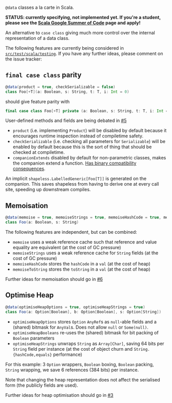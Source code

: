 `@data` classes a la carte in Scala.

**STATUS: currently specifying, not implemented yet. If you're a student, please see the [Scala Google Summer of Code](https://github.com/scala/scala-lang/blob/master/gsoc/2017.md#case-classes-a-la-carte-with-scalameta) page and apply!**

An alternative to `case class` giving much more control over the internal representation of a data class.

The following features are currently being considered in [`src/test/scala/testing`](https://github.com/fommil/scala-data-classes/tree/master/src/test/scala/testing). If you have any further ideas, please comment on the issue tracker:

## `final case class` parity

```scala
@data(product = true, checkSerializable = false)
class Foo[+T](a: Boolean, s: String, t: T, i: Int = 0)
```

should give feature parity with

```scala
final case class Foo[+T] private (a: Boolean, s: String, t: T, i: Int = 0)
```

User-defined methods and fields are being debated in [#5](https://github.com/fommil/scala-data-classes/issues/5)

- `product` (i.e. implementing `Product`) will be disabled by default because it encourages runtime inspection instead of compiletime safety.
- `checkSerializable` (i.e. checking all parameters for `Serializable`) will be enabled by default because this is the sort of thing that should be checked at compiletime.
- `companionExtends` disabled by default for non-parametric classes, makes the companion extend a function. [Has binary compatibility consequences](https://issues.scala-lang.org/browse/SI-3664).

An implicit `shapeless.LabelledGeneric[Foo[T]]` is generated on the companion. This saves shapeless from having to derive one at every call site, speeding up downstream compiles.

## Memoisation

```scala
@data(memoise = true, memoiseStrings = true, memoiseHashCode = true, memoiseToString = true)
class Foo(a: Boolean, s: String)
```

The following features are independent, but can be combined:

- `memoise` uses a weak reference cache such that reference and value equality are equivalent (at the cost of GC pressure)
- `memoiseStrings` uses a weak reference cache for `String` fields (at the cost of GC pressure)
- `memoiseHashCode` stores the `hashCode` in a `val` (at the cost of heap)
- `memoiseToString` stores the `toString` in a `val` (at the cost of heap)

Further ideas for memoisation should go in [#6](https://github.com/fommil/scala-data-classes/issues/6)

## Optimise Heap

```scala
@data(optimiseHeapOptions = true, optimiseHeapStrings = true)
class Foo(a: Option[Boolean], b: Option[Boolean], s: Option[String])
```

- `optimiseHeapOptions` stores `Option` `AnyRef`s as `null`-able fields and a (shared) bitmask for `AnyVal`s. Does not allow `null` or `Some(null)`.
- `optimiseHeapBooleans` re-uses the (shared) bitmask for bit packing of `Boolean` parameters
- `optimiseHeapStrings` unwraps `String` as `Array[Char]`, saving 64 bits per `String` field per instance (at the cost of object churn and `String.{hashCode,equals}` performance)

For this example: 3 `Option` wrappers, `Boolean` boxing, `Boolean` packing, `String` wrapping, we save 6 references (384 bits) per instance.

Note that changing the heap representation does not affect the serialised form (the publicly fields are used).

Further ideas for heap optimisation should go in [#3](https://github.com/fommil/scala-data-classes/issues/3)
